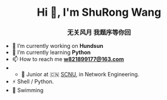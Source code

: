 <h1 align="center">Hi 👋, I'm ShuRong Wang</h1>
<h3 align="center">无关风月 我题序等你回</h3>

- 🔭 I’m currently working on **Hundsun**
- 🌱 I’m currently learning **Python**
- 📫 How to reach me **w821899177@163.com**
- - 🍻 Junior at 🇨🇳 [SCNU](https://scnu.edu.cn/), in Network Engineering.
- ⚡ Shell / Python.
- 🏃 Swimming




